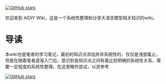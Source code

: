 [![GitHub stars](https://img.shields.io/github/stars/InuyashaYang/JoinAI?style=social)](https://github.com/InuyashaYang/JoinAI)

欢迎来到 AIDIY Wiki，这是一个系统性整理和分享大语言模型相关知识的wiki。

# 导读

本wiki也是笔者的学习笔记，最初的知识点添加并非系统性的，仅仅是浅尝辄止，但是在随着笔者逐渐入门后，意识到各知识点之间有着比较明确的系统性关系，需要一定程度的系统性整理，在这里略作尝试，以资参考


[![GitHub stars](https://img.shields.io/github/stars/InuyashaYang/JoinAI?style=social)](https://github.com/InuyashaYang/JoinAI)


<script src="https://giscus.app/client.js"
        data-repo="InuyashaYang/AIDIY"
        data-repo-id="R_kgDOM1VVTQ"
        data-category="Announcements"
        data-category-id="DIC_kwDOM1VVTc4Ckls_"
        data-mapping="pathname"
        data-strict="0"
        data-reactions-enabled="1"
        data-emit-metadata="0"
        data-input-position="bottom"
        data-theme="preferred_color_scheme"
        data-lang="zh-CN"
        crossorigin="anonymous"
        async>
</script>
